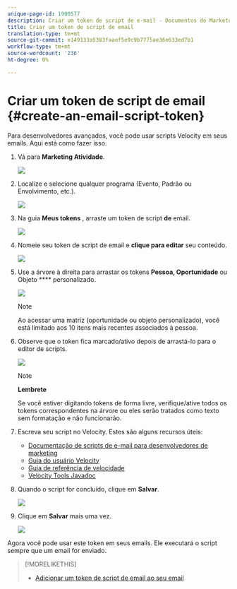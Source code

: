 ```yaml
---
unique-page-id: 1900577
description: Criar um token de script de e-mail - Documentos do Marketo - Documentação do produto
title: Criar um token de script de email
translation-type: tm+mt
source-git-commit: e149133a5383faaef5e9c9b7775ae36e633ed7b1
workflow-type: tm+mt
source-wordcount: '236'
ht-degree: 0%

---
```



# Criar um token de script de email {#create-an-email-script-token}

Para desenvolvedores avançados, você pode usar scripts [](http://velocity.apache.org/engine/1.7/user-guide.html) Velocity em seus emails. Aqui está como fazer isso.

1. Vá para **Marketing Atividade**.

   ![](assets/ma.png)

1. Localize e selecione qualquer programa (Evento, Padrão ou Envolvimento, etc.).

   ![](assets/image2014-9-17-22-3a21-3a24.png)

1. Na guia **Meus tokens** , arraste um token de script **de** email.

   ![](assets/image2014-9-17-22-3a21-3a29.png)

1. Nomeie seu token de script de email e **clique para editar** seu conteúdo.

   ![](assets/image2014-9-17-22-3a21-3a46.png)

1. Use a árvore à direita para arrastar os tokens **Pessoa, Oportunidade** ou Objeto **** personalizado.

   ![](assets/five-2.png)

   >[!NOTE]
   >
   >Ao acessar uma matriz (oportunidade ou objeto personalizado), você está limitado aos 10 itens mais recentes associados à pessoa.

1. Observe que o token fica marcado/ativo depois de arrastá-lo para o editor de scripts.

   ![](assets/image2014-9-17-22-3a22-3a33.png)

   >[!NOTE]
   >
   >**Lembrete**
   >
   >
   >Se você estiver digitando tokens de forma livre, verifique/ative todos os tokens correspondentes na árvore ou eles serão tratados como texto sem formatação e não funcionarão.

1. Escreva seu script no Velocity. Estes são alguns recursos úteis:

   * [Documentação de scripts de e-mail para desenvolvedores de marketing](http://developers.marketo.com/email-scripting/)
   * [Guia do usuário Velocity](http://velocity.apache.org/engine/devel/user-guide.html)
   * [Guia de referência de velocidade](http://velocity.apache.org/engine/devel/vtl-reference-guide.html)
   * [Velocity Tools Javadoc](http://velocity.apache.org/tools/releases/2.0/javadoc/index.html)

1. Quando o script for concluído, clique em **Salvar**.

   ![](assets/image2014-9-17-22-3a23-3a1.png)

1. Clique em **Salvar** mais uma vez.

   ![](assets/image2014-9-17-22-3a23-3a13.png)

Agora você pode usar este token em seus emails. Ele executará o script sempre que um email for enviado.

>[!MORELIKETHIS]
>
>* [Adicionar um token de script de email ao seu email](add-an-email-script-token-to-your-email.md)

>



